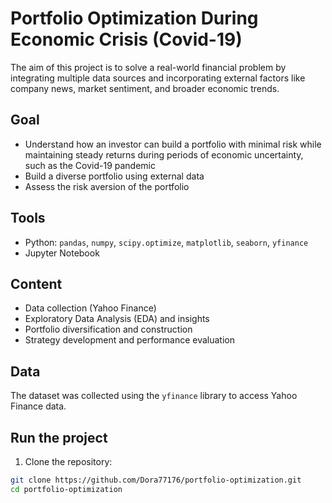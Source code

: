 # Portfolio Optimization During Economic Crisis (Covid-19)

The aim of this project is to solve a real-world financial problem by integrating multiple data sources and incorporating external factors like company news, market sentiment, and broader economic trends.

## Goal

- Understand how an investor can build a portfolio with minimal risk while maintaining steady returns during periods of economic uncertainty, such as the Covid-19 pandemic
- Build a diverse portfolio using external data
- Assess the risk aversion of the portfolio

## Tools 
- Python: `pandas`, `numpy`, `scipy.optimize`, `matplotlib`, `seaborn`, `yfinance`
- Jupyter Notebook

## Content 
- Data collection (Yahoo Finance)
- Exploratory Data Analysis (EDA) and insights
- Portfolio diversification and construction
- Strategy development and performance evaluation

## Data
The dataset was collected using the `yfinance` library to access Yahoo Finance data.

## Run the project 

1. Clone the repository:
```bash
git clone https://github.com/Dora77176/portfolio-optimization.git
cd portfolio-optimization
